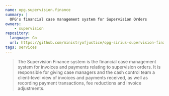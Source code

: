 ```yaml
---
name: opg.supervision.finance
summary: |
  OPG's financial case management system for Supervision Orders
owners:
    - supervision
repository:
  language: Go
  url: https://github.com/ministryofjustice/opg-sirius-supervision-finance-hub
tags: services
---
```


> The Supervision Finance system is the financial case management system for invoices and payments relating to supervision orders. It is responsible for giving case managers and the cash control team a client-level view of invoices and payments received, as well as recording payment transactions, fee reductions and invoice adjustments.

<NodeGraph />
